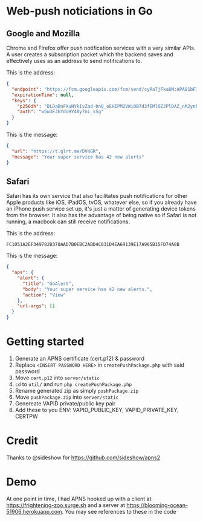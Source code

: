 # Web-push noticiations in Go

## Google and Mozilla

Chrome and Firefox offer push notification services with a very similar APIs. A user creates a subscription packet which the backend saves and effectively uses as an address to send notifications to.

This is the address:

```json
{
  "endpoint": "https://fcm.googleapis.com/fcm/send/cyRa7jFka8M:APA91bFIWWm9yN-sqNxncqp_yQgv8QQbXDPpiJYwquFp5hE1Jk3rDRI0ieulpxB-trTpGtG4GTgFpENQyTqfFXE0FbRalK5Or9CivXdrxS4-KSzN01CAkjZaXRyLyxAvR2fLfqHxn7oi",
  "expirationTime": null,
  "keys": {
    "p256dh": "BLDaDnFXuNYkIvZad-0nQ_oEHIPM2VWiOB7d3fEMlOZJPlDAZ_nM2ynhHgLM7rhKekKXnngGxCoeT4KrjLv3F9Q",
    "auth": "w5w3EJkYdoHY40y7ni_sSg"
  }
}
```

This is the message:

```json
{
  "url": "https://t.glrt.me/DV4GR",
  "message": "Your super service has 42 new alerts"
}
```

## Safari

Safari has its own service that also facilitates push notifications for other Apple products like iOS, iPadOS, tvOS, whatever else, so if you already have an iPhone push service set up, it's just a matter of generating device tokens from the browser. It also has the advantage of being native so if Safari is not running, a macbook can still receive notifications.

This is the address:

```
FC1051A2EF349782B378AAD7B0EBC2ABD4C031D4EA69139E17A965B15FD74A8B
```

This is the message:

```json
{
  "aps": {
    "alert": {
      "title": "GoAlert",
      "body": "Your super service has 42 new alerts.",
      "action": "View"
    },
    "url-args": []
  }
}
```

# Getting started

1. Generate an APNS certificate (cert.p12) & password
2. Replace `<INSERT PASSWORD HERE>` in `createPushPackage.php` with said password
3. Move `cert.p12` into `server/static`
4. `cd` to `util/` and run `php createPushPackage.php`
5. Rename generated zip as simply `pushPackage.zip`
6. Move `pushPackage.zip` into `server/static`
7. Genereate VAPID private/public key pair
8. Add these to you ENV: VAPID_PUBLIC_KEY, VAPID_PRIVATE_KEY, CERTPW

# Credit

Thanks to @sideshow for https://github.com/sideshow/apns2

# Demo

At one point in time, I had APNS hooked up with a client at https://frightening-zoo.surge.sh and a server at https://blooming-ocean-51906.herokuapp.com. You may see references to these in the code
